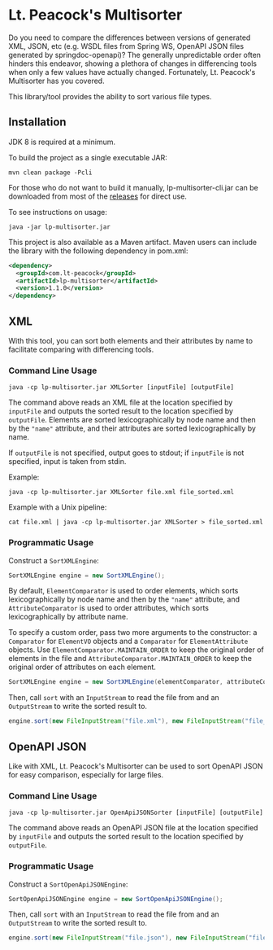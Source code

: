 # Lt. Peacock's Multisorter
Do you need to compare the differences between versions of generated XML, JSON, etc (e.g. WSDL files from Spring WS, OpenAPI JSON files generated by springdoc-openapi)? The generally unpredictable order often hinders this endeavor, showing a plethora of changes in differencing tools when only a few values have actually changed. Fortunately, Lt. Peacock's Multisorter has you covered.

This library/tool provides the ability to sort various file types.

## Installation
JDK 8 is required at a minimum.

To build the project as a single executable JAR:

```
mvn clean package -Pcli
```

For those who do not want to build it manually, lp-multisorter-cli.jar can be downloaded from most of the [releases](https://github.com/LieutenantPeacock/lp-multisorter/releases) for direct use.

To see instructions on usage:

```
java -jar lp-multisorter.jar
```

This project is also available as a Maven artifact. Maven users can include the library with the following dependency in pom.xml:

```xml
<dependency>
  <groupId>com.lt-peacock</groupId>
  <artifactId>lp-multisorter</artifactId>
  <version>1.1.0</version>
</dependency>
```

## XML
With this tool, you can sort both elements and their attributes by name to facilitate comparing with differencing tools.

### Command Line Usage
```
java -cp lp-multisorter.jar XMLSorter [inputFile] [outputFile]
```
The command above reads an XML file at the location specified by `inputFile` and outputs the sorted result to the location specified by `outputFile`. Elements are sorted lexicographically by node name and then by the `"name"` attribute, and their attributes are sorted lexicographically by name.

If `outputFile` is not specified, output goes to stdout; if `inputFile` is not specified, input is taken from stdin.

Example:

```
java -cp lp-multisorter.jar XMLSorter file.xml file_sorted.xml
```

Example with a Unix pipeline:

```
cat file.xml | java -cp lp-multisorter.jar XMLSorter > file_sorted.xml
```

### Programmatic Usage
Construct a `SortXMLEngine`:

```java
SortXMLEngine engine = new SortXMLEngine();
```

By default, `ElementComparator` is used to order elements, which sorts lexicographically by node name and then by the `"name"` attribute, and `AttributeComparator` is used to order attributes, which sorts lexicographically by attribute name.

To specify a custom order, pass two more arguments to the constructor: a `Comparator` for `ElementVO` objects and a `Comparator` for `ElementAttribute` objects. Use `ElementComparator.MAINTAIN_ORDER` to keep the original order of elements in the file and `AttributeComparator.MAINTAIN_ORDER` to keep the original order of attributes on each element.

```java
SortXMLEngine engine = new SortXMLEngine(elementComparator, attributeComparator);
```

Then, call `sort` with an `InputStream` to read the file from and an `OutputStream` to write the sorted result to.

```java
engine.sort(new FileInputStream("file.xml"), new FileInputStream("file_sorted.xml"));
```

## OpenAPI JSON
Like with XML, Lt. Peacock's Multisorter can be used to sort OpenAPI JSON for easy comparison, especially for large files.

### Command Line Usage
```
java -cp lp-multisorter.jar OpenApiJSONSorter [inputFile] [outputFile]
```
The command above reads an OpenAPI JSON file at the location specified by `inputFile` and outputs the sorted result to the location specified by `outputFile`.

### Programmatic Usage
Construct a `SortOpenApiJSONEngine`:

```java
SortOpenApiJSONEngine engine = new SortOpenApiJSONEngine();
```

Then, call `sort` with an `InputStream` to read the file from and an `OutputStream` to write the sorted result to.

```java
engine.sort(new FileInputStream("file.json"), new FileInputStream("file_sorted.json"));
```